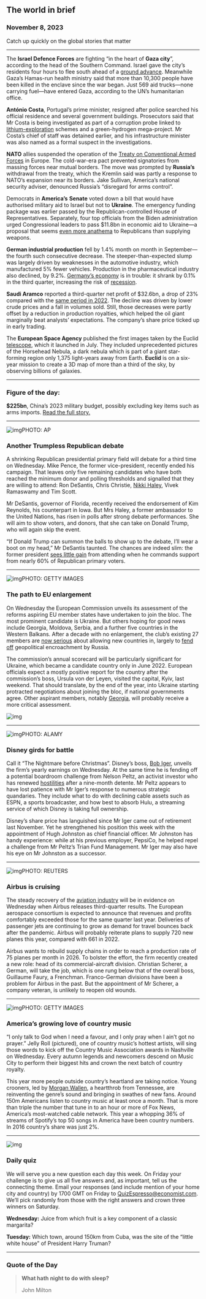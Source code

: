 ## The world in brief

### November 8, 2023

Catch up quickly on the global stories that matter



------



The **Israel Defence Forces** are fighting “in the heart of **Gaza city**”, according to the head of the Southern Command. Israel gave the city’s residents four hours to flee south ahead of a [ground advance](https://www.economist.com/middle-east-and-africa/2023/11/06/israeli-soldiers-fight-to-reach-hamass-headquarters). Meanwhile Gaza’s Hamas-run health ministry said that more than 10,300 people have been killed in the enclave since the war began. Just 569 aid trucks—none carrying fuel—have entered Gaza, according to the UN’s humanitarian office.

**António Costa**, Portugal’s prime minister, resigned after police searched his official residence and several government buildings. Prosecutors said that Mr Costa is being investigated as part of a corruption probe linked to [lithium-exploration](https://www.economist.com/business/2023/04/20/why-crashing-lithium-prices-will-not-make-electric-cars-cheaper) schemes and a green-hydrogen mega-project. Mr Costa’s chief of staff was detained earlier, and his infrastructure minister was also named as a formal suspect in the investigations.

**NATO** allies suspended the operation of the [Treaty on Conventional Armed Forces](https://www.economist.com/europe/2021/01/21/russia-quits-the-open-skies-treaty) in Europe. The cold-war-era pact prevented signatories from massing forces near mutual borders. The move was prompted by **Russia’s** withdrawal from the treaty, which the Kremlin said was partly a response to NATO’s expansion near its borders. Jake Sullivan, America’s national security adviser, denounced Russia’s “disregard for arms control”.

Democrats in **America’s** **Senate** voted down a bill that would have authorised military aid to Israel but not to **Ukraine**. The emergency funding package was earlier passed by the Republican-controlled House of Representatives. Separately, four top officials from the Biden administration urged Congressional leaders to pass $11.8bn in economic aid to Ukraine—a proposal that seems [even more anathema](https://www.economist.com/united-states/2023/10/26/the-republican-party-no-longer-believes-america-is-the-essential-nation) to Republicans than supplying weapons.

**German industrial production** fell by 1.4% month on month in September—the fourth such consecutive decrease. The steeper-than-expected slump was largely driven by weaknesses in the automotive industry, which manufactured 5% fewer vehicles. Production in the pharmaceutical industry also declined, by 9.2%. [Germany’s economy](https://www.economist.com/leaders/2023/08/17/is-germany-once-again-the-sick-man-of-europe) is in trouble: it shrank by 0.1% in the third quarter, increasing the risk of [recession](https://www.economist.com/leaders/2023/11/02/the-world-economy-is-defying-gravity-that-cannot-last).

**Saudi Aramco** reported a third-quarter net profit of $32.6bn, a drop of 23% compared with the [same period in 2022](https://www.economist.com/business/2023/03/16/saudi-aramco-makes-an-eye-popping-160bn-in-profit). The decline was driven by lower crude prices and a fall in volumes sold. Still, those decreases were partly offset by a reduction in production royalties, which helped the oil giant marginally beat analysts’ expectations. The company’s share price ticked up in early trading.

The **European Space Agency** published the first images taken by the Euclid [telescope](https://www.economist.com/the-economist-explains/2022/07/29/how-is-the-james-webb-space-telescope-changing-astronomy), which it launched in July. They included unprecedented pictures of the Horsehead Nebula, a dark nebula which is part of a giant star-forming region only 1,375 light-years away from Earth. **Euclid** is on a six-year mission to create a 3D map of more than a third of the sky, by observing billions of galaxies.



------



### Figure of the day: 

**$225bn**, China’s 2023 military budget, possibly excluding key items such as arms imports. [Read the full story.](https://www.economist.com/special-report/2023/11/06/from-hypersonic-missiles-to-undersea-drones-the-pla-is-making-leaps)



------



![img](https://niceboy.online/insight/public/Espresso/PHOTOS/20231111_dap313.jpg)PHOTO: AP

### Another Trumpless Republican debate

A shrinking Republican presidential primary field will debate for a third time on Wednesday. Mike Pence, the former vice-president, recently ended his campaign. That leaves only five remaining candidates who have both reached the minimum donor and polling thresholds and signalled that they are willing to attend: Ron DeSantis, Chris Christie, [Nikki Haley](https://www.economist.com/united-states/2023/06/01/nikki-haley-like-other-long-shots-sees-a-path-to-victory), Vivek Ramaswamy and Tim Scott.

Mr DeSantis, governor of Florida, recently received the endorsement of Kim Reynolds, his counterpart in Iowa. But Mrs Haley, a former ambassador to the United Nations, has risen in polls after strong debate performances. She will aim to show voters, and donors, that she can take on Donald Trump, who will again skip the event.

“If Donald Trump can summon the balls to show up to the debate, I’ll wear a boot on my head,” Mr DeSantis taunted. The chances are indeed slim: the former president [sees little gain](https://www.economist.com/united-states/2023/08/24/how-donald-trump-won-the-debate-he-skipped) from attending when he commands support from nearly 60% of Republican primary voters.



------



![img](https://niceboy.online/insight/public/Espresso/PHOTOS/20231111_dap319.jpg)PHOTO: GETTY IMAGES

### The path to EU enlargement

On Wednesday the European Commission unveils its assessment of the reforms aspiring EU member states have undertaken to join the bloc. The most prominent candidate is Ukraine. But others hoping for good news include Georgia, Moldova, Serbia, and a further five countries in the Western Balkans. After a decade with no enlargement, the club’s existing 27 members are [now serious](https://www.economist.com/europe/2023/09/28/the-eu-is-finally-rebooting-the-enlargement-machine) about allowing new countries in, largely to [fend off](https://www.economist.com/leaders/2023/09/28/the-war-in-ukraine-is-a-powerful-reason-to-enlarge-and-improve-the-eu) geopolitical encroachment by Russia.

The commission’s annual scorecard will be particularly significant for Ukraine, which became a candidate country only in June 2022. European officials expect a mostly positive report for the country after the commission’s boss, Ursula von der Leyen, visited the capital, Kyiv, last weekend. That should translate, by the end of the year, into Ukraine starting protracted negotiations about joining the bloc, if national governments agree. Other aspirant members, notably [Georgia](https://www.economist.com/the-economist-explains/2022/07/06/why-is-georgia-struggling-to-join-the-eu), will probably receive a more critical assessment.

![img](https://niceboy.online/insight/public/Espresso/PHOTOS/20231111_DAM981.jpg)



------



![img](https://niceboy.online/insight/public/Espresso/PHOTOS/20231111_dap321.jpg)PHOTO: ALAMY

### Disney girds for battle

Call it “The Nightmare before Christmas”. Disney’s boss, [Bob Iger](https://www.economist.com/business/2023/02/16/bob-iger-makes-big-changes-at-disney), unveils the firm’s yearly earnings on Wednesday. At the same time he is fending off a potential boardroom challenge from Nelson Peltz, an activist investor who has renewed [hostilities](https://www.economist.com/graphic-detail/2023/02/08/disney-will-cut-7000-jobs-as-it-restructures-its-business) after a nine-month detente. Mr Peltz appears to have lost patience with Mr Iger’s response to numerous strategic quandaries. They include what to do with declining cable assets such as ESPN, a sports broadcaster, and how best to absorb Hulu, a streaming service of which Disney is taking full ownership.

Disney’s share price has languished since Mr Iger came out of retirement last November. Yet he strengthened his position this week with the appointment of Hugh Johnston as chief financial officer. Mr Johnston has handy experience: while at his previous employer, PepsiCo, he helped repel a challenge from Mr Peltz’s Trian Fund Management. Mr Iger may also have his eye on Mr Johnston as a successor.



------



![img](https://niceboy.online/insight/public/Espresso/PHOTOS/20231111_dap322.jpg)PHOTO: REUTERS

### Airbus is cruising

The steady recovery of the [aviation industry](https://www.economist.com/business/2023/05/14/the-aviation-industry-wants-to-be-net-zero-but-not-yet) will be in evidence on Wednesday when Airbus releases third-quarter results. The European aerospace consortium is expected to announce that revenues and profits comfortably exceeded those for the same quarter last year. Deliveries of passenger jets are continuing to grow as demand for travel bounces back after the pandemic. Airbus will probably reiterate plans to supply 720 new planes this year, compared with 661 in 2022.

Airbus wants to rebuild supply chains in order to reach a production rate of 75 planes per month in 2026. To bolster the effort, the firm recently created a new role: head of its commercial-aircraft division. Christian Scherer, a German, will take the job, which is one rung below that of the overall boss, Guillaume Faury, a Frenchman. Franco-German divisions have been a problem for Airbus in the past. But the appointment of Mr Scherer, a company veteran, is unlikely to reopen old wounds.



------



![img](https://niceboy.online/insight/public/Espresso/PHOTOS/20231111_dap316.jpg)PHOTO: GETTY IMAGES

### America’s growing love of country music

“I only talk to God when I need a favour, and I only pray when I ain’t got no prayer.” Jelly Roll (pictured), one of country music’s hottest artists, will sing those words to kick off the Country Music Association awards in Nashville on Wednesday. Every autumn legends and newcomers descend on Music City to perform their biggest hits and crown the next batch of country royalty.

This year more people outside country’s heartland are taking notice. Young crooners, led by [Morgan Wallen](https://www.economist.com/culture/2023/09/01/thanks-to-morgan-wallen-country-musics-popularity-has-surged), a heartthrob from Tennessee, are reinventing the genre’s sound and bringing in swathes of new fans. Around 150m Americans listen to country music at least once a month. That is more than triple the number that tune in to an hour or more of Fox News, America’s most-watched cable network. This year a whopping 36% of streams of Spotify’s top 50 songs in America have been country numbers. In 2016 country’s share was just 2%.



------



![img](https://niceboy.online/insight/public/Espresso/PHOTOS/QuizNEW_188.jpeg)

### Daily quiz

We will serve you a new question each day this week. On Friday your challenge is to give us all five answers and, as important, tell us the connecting theme. Email your responses (and include mention of your home city and country) by 1700 GMT on Friday to [QuizEspresso@economist.com](https://mail.google.com/mail/?view=cm&fs=1&tf=1&to=QuizEspresso@economist.com). We’ll pick randomly from those with the right answers and crown three winners on Saturday.

**Wednesday:** Juice from which fruit is a key component of a classic margarita?

**Tuesday:** Which town, around 150km from Cuba, was the site of the “little white house” of President Harry Truman?



------



### Quote of the Day

> **What hath night to do with sleep?**
>
> John Milton



